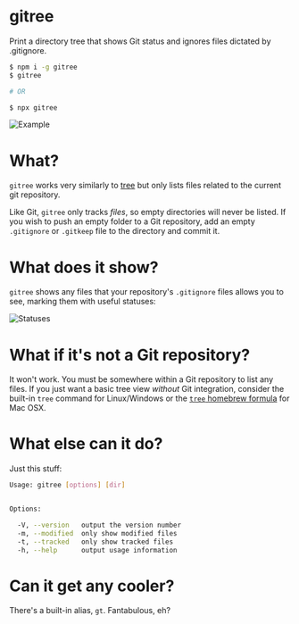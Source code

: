 # gitree

Print a directory tree that shows Git status and ignores files dictated by .gitignore.

``` sh
$ npm i -g gitree
$ gitree

# OR

$ npx gitree
```

![Example](https://user-images.githubusercontent.com/1736957/29526963-3e3c8178-868f-11e7-875f-a15364a49cf9.png)

# What?

`gitree` works very similarly to [tree](https://linux.die.net/man/1/tree) but only lists files related to the current git repository.

Like Git, `gitree` only tracks _files_, so empty directories will never be listed. If you wish to push an empty folder to a Git repository, add an empty `.gitignore` or `.gitkeep` file to the directory and commit it.

# What does it show?

`gitree` shows any files that your repository's `.gitignore` files allows you to see, marking them with useful statuses:

![Statuses](https://user-images.githubusercontent.com/1736957/29529312-12082cbc-8697-11e7-9d3e-a11f9bbb0d12.png)

# What if it's not a Git repository?

It won't work. You must be somewhere within a Git repository to list any files. If you just want a basic tree view _without_ Git integration, consider the built-in `tree` command for Linux/Windows or the [`tree` homebrew formula](http://brewformulas.org/Tree) for Mac OSX.

# What else can it do?

Just this stuff:

``` sh
Usage: gitree [options] [dir]


Options:

  -V, --version   output the version number
  -m, --modified  only show modified files
  -t, --tracked   only show tracked files
  -h, --help      output usage information
```

# Can it get any cooler?

There's a built-in alias, `gt`. Fantabulous, eh?
